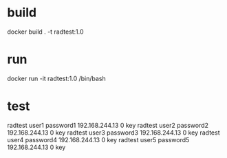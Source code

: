# build

docker build . -t radtest:1.0

# run

docker run -it radtest:1.0 /bin/bash

# test

radtest user1 password1 192.168.244.13 0 key
radtest user2 password2 192.168.244.13 0 key
radtest user3 password3 192.168.244.13 0 key
radtest user4 password4 192.168.244.13 0 key
radtest user5 password5 192.168.244.13 0 key

